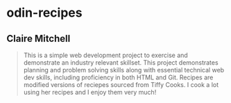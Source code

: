 # odin-recipes
## Claire Mitchell
> This is a simple web development project to exercise and demonstrate an industry relevant skillset. This project demonstrates planning and problem solving skills along with essential technical web dev skills, including proficiency in both HTML and Git.
> Recipes are modified versions of reciepes sourced from Tiffy Cooks. I cook a lot using her recipes and I enjoy them very much!
